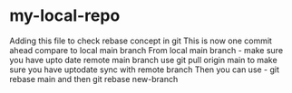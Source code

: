 # my-local-repo
Adding this file to check rebase concept in git
This is now one commit ahead compare to local main branch
From local main branch - make sure you have upto date remote main branch
use git pull origin main to make sure you have uptodate sync with remote branch
Then you can use - git rebase main and then git rebase new-branch
